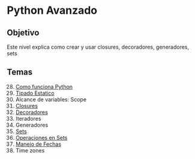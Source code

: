 # Python Avanzado

## Objetivo
Este nivel explica como crear y usar closures, decoradores, generadores, sets
## Temas

28. [Como funciona Python](https://github.com/r3card0/Python-Notes/blob/main/PythonProfessional/28_Como_funciona_python.ipynb)
29. [Tipado Estatico](https://github.com/r3card0/Python-Notes/blob/main/PythonProfessional/29_Tipados.ipynb)
30. Alcance de variables: Scope
31. [Closures](https://github.com/r3card0/Python-Notes/blob/main/PythonProfessional/31_Closures.ipynb)
32. [Decoradores](https://github.com/r3card0/Python-Notes/blob/main/PythonProfessional/32_Decoradores.ipynb)
33. Iteradores
34. Generadores
35. [Sets](https://github.com/r3card0/Python-Notes/blob/main/PythonProfessional/36_Sets.ipynb)
36. [Operaciones en Sets](https://github.com/r3card0/Python-Notes/blob/main/PythonProfessional/37_Sets_operaciones.ipynb)
37. [Manejo de Fechas](https://github.com/r3card0/Python-Notes/blob/main/PythonProfessional/38_Manejo_de_Fechas.ipynb)
38. Time zones